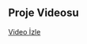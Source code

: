 ## Proje Videosu
[Video İzle]([https://www.youtube.com/watch?v=VIDEO_ID](https://youtu.be/QjOuNX-zlBQ?si=F1sYrFDKl-BgtZ3X))
